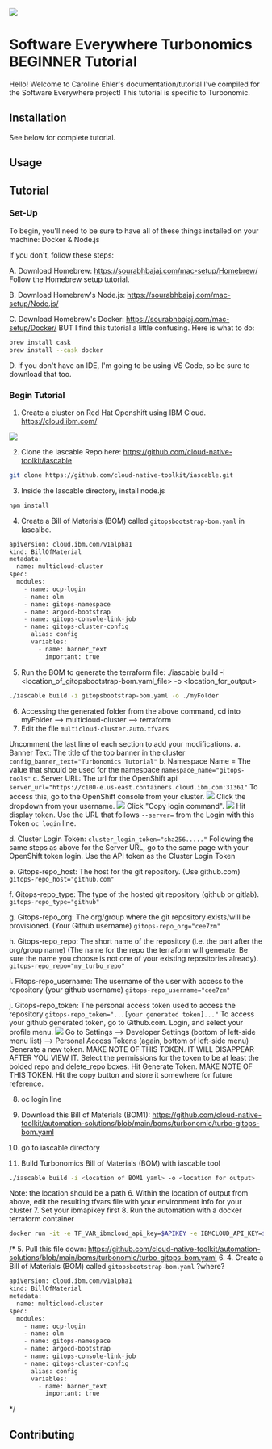 ![](images/IBM_Software_Everywhere.png)
# Software Everywhere Turbonomics BEGINNER Tutorial

Hello! Welcome to Caroline Ehler's documentation/tutorial I've compiled for the Software Everywhere project!
This tutorial is specific to Turbonomic.

## Installation
See below for complete tutorial.
## Usage

## Tutorial
### Set-Up
To begin, you'll need to be sure to have all of these things installed on your machine: Docker & Node.js

If you don't, follow these steps:

A. Download Homebrew: https://sourabhbajaj.com/mac-setup/Homebrew/
Follow the Homebrew setup tutorial.

B. Download Homebrew's Node.js: https://sourabhbajaj.com/mac-setup/Node.js/

C. Download Homebrew's Docker: https://sourabhbajaj.com/mac-setup/Docker/
BUT I find this tutorial a little confusing. Here is what to do:
```bash
brew install cask
brew install --cask docker
```

D. If you don't have an IDE, I'm going to be using VS Code, so be sure to download that too.

### Begin Tutorial
1. Create a cluster on Red Hat Openshift using IBM Cloud. https://cloud.ibm.com/ 

![](images/ibmcloudss.png)

2. Clone the Iascable Repo here: https://github.com/cloud-native-toolkit/iascable
```bash
git clone https://github.com/cloud-native-toolkit/iascable.git
```

3. Inside the Iascable directory, install node.js
```bash 
npm install
```

4. Create a Bill of Materials (BOM) called ```gitopsbootstrap-bom.yaml``` in Iascalbe.

```python
apiVersion: cloud.ibm.com/v1alpha1
kind: BillOfMaterial
metadata:
  name: multicloud-cluster
spec:
  modules:
    - name: ocp-login
    - name: olm
    - name: gitops-namespace
    - name: argocd-bootstrap
    - name: gitops-console-link-job
    - name: gitops-cluster-config
      alias: config
      variables:
        - name: banner_text
          important: true
  ```
  5. Run the BOM to generate the terraform file: ./iascable build -i <location_of_gitopsbootstrap-bom.yaml_file> -o <location_for_output>
```bash 
./iascable build -i gitopsbootstrap-bom.yaml -o ./myFolder
```
6. Accessing the generated folder from the above command, cd into myFolder --> multicloud-cluster --> terraform
7. Edit the file ```multicloud-cluster.auto.tfvars```

Uncomment the last line of each section to add your modifications. 
a. Banner Text: The title of the top banner in the cluster
```config_banner_text="Turbonomics Tutorial"```
b. Namespace Name = The value that should be used for the namespace
```namespace_name="gitops-tools"```
c. Server URL: The url for the OpenShift api
```server_url="https://c100-e.us-east.containers.cloud.ibm.com:31361"```
To access this, go to the OpenShift console from your cluster. 
![](images/IBM_Software_Everywhere.png)
Click the dropdown from your username.
![](images/IBM_Software_Everywhere.png)
Click "Copy login command".
![](images/IBM_Software_Everywhere.png)
Hit display token.
Use the URL that follows ```--server=``` from the Login with this Token ```oc login``` line.

d. Cluster Login Token:
```cluster_login_token="sha256....."```
Following the same steps as above for the Server URL, go to the same page with your OpenShift token login. 
Use the API token as the Cluster Login Token

e. Gitops-repo_host: The host for the git repository. (Use github.com)
```gitops-repo_host="github.com"```

f. Gitops-repo_type: The type of the hosted git repository (github or gitlab).
```gitops-repo_type="github"```

g. Gitops-repo_org: The org/group where the git repository exists/will be provisioned. (Your Github username)
```gitops-repo_org="cee7zm"```

h. Gitops-repo_repo: The short name of the repository (i.e. the part after the org/group name) (The name for the repo the terraform will generate. Be sure the name you choose is not one of your existing repositories already).
```gitops-repo_repo="my_turbo_repo"```

i. Fitops-repo_username: The username of the user with access to the repository (your github username)
```gitops-repo_username="cee7zm"```

j. Gitops-repo_token: The personal access token used to access the repository
```gitops-repo_token="...[your generated token]..."```
To access your github generated token, go to Github.com.
Login, and select your profile menu. 
![](images/IBM_Software_Everywhere.png)
Go to Settings --> Developer Settings (bottom of left-side menu list) --> Personal Access Tokens (again, bottom of left-side menu)
Generate a new token. MAKE NOTE OF THIS TOKEN. IT WILL DISAPPEAR AFTER YOU VIEW IT. 
Select the permissions for the token to be at least the bolded repo and delete_repo boxes. 
Hit Generate Token. MAKE NOTE OF THIS TOKEN. Hit the copy button and store it somewhere for future reference.

8. oc login line 







4. Download this Bill of Materials (BOM1): https://github.com/cloud-native-toolkit/automation-solutions/blob/main/boms/turbonomic/turbo-gitops-bom.yaml 
5. go to iascable directory
6. Build Turbonomics Bill of Materials (BOM) with iascable tool
```bash 
./iascable build -i <location of BOM1 yaml> -o <location for output>
```
Note: the location should be a path
6. Within the location of output from above, edit the resulting tfvars file with your environment info for your cluster
7. Set your ibmapikey first
8. Run the automation with a docker terraform container 
```bash
docker run -it -e TF_VAR_ibmcloud_api_key=$APIKEY -e IBMCLOUD_API_KEY=$APIKEY -v ${PWD}:/terraform -w /terraform quay.io/ibmgaragecloud/cli-tools:v0.15
```


/*
5.  Pull this file down: https://github.com/cloud-native-toolkit/automation-solutions/blob/main/boms/turbonomic/turbo-gitops-bom.yaml 
6. 
4. Create a Bill of Materials (BOM) called ```gitopsbootstrap-bom.yaml``` ?where?

```python
apiVersion: cloud.ibm.com/v1alpha1
kind: BillOfMaterial
metadata:
  name: multicloud-cluster
spec:
  modules:
    - name: ocp-login
    - name: olm
    - name: gitops-namespace
    - name: argocd-bootstrap
    - name: gitops-console-link-job
    - name: gitops-cluster-config
      alias: config
      variables:
        - name: banner_text
          important: true
  ```
  */
## Contributing




